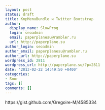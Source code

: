 ```yaml
---
layout: post
status: draft
title: KnpMenuBundle и Twitter Bootstrap
author:
  display_name: SlowProg
  login: seoadmin
  email: paperplanesu@rambler.ru
  url: http://paperplane.su
author_login: seoadmin
author_email: paperplanesu@rambler.ru
author_url: http://paperplane.su
wordpress_id: 2811
wordpress_url: http://paperplane.su/?p=2811
date: '2013-02-22 14:49:50 +0400'
categories:
- Блог
tags: []
comments: []
---
```

<p>https:&#47;&#47;gist.github.com&#47;Gregoire-M&#47;4585334</p>
